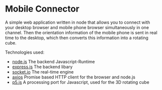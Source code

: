 # Mobile Connector

A simple web application written in node that allows you to connect with your desktop browser and mobile phone browser simultaneously in one channel. Then the orientation information of the mobile phone is sent in real time to the desktop, which then converts this information into a rotating cube.

Technologies used:

* [node.js](https://nodejs.org/en/) The backend Javascript-Runtime
* [express.js](https://expressjs.com/) The backend libary
* [socket.io](https://socket.io/) The real-time engine
* [axios](https://github.com/axios/axios) Promise based HTTP client for the browser and node.js
* [p5.js](https://p5js.org/) A processing port for Javascript, used for the 3D rotating cube
